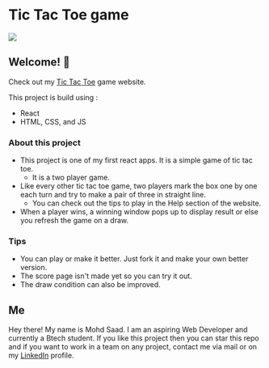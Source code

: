 # Tic Tac Toe game

![](./design/game-preview.jpg)

## Welcome! 👋

Check out my [Tic Tac Toe](https://tictactoe-myproject03.netlify.app/) game website.

This project is build using :

- React
- HTML, CSS, and JS

### About this project

- This project is one of my first react apps. It is a simple game of tic tac toe.
  - It is a two player game.
- Like every other tic tac toe game, two players mark the box one by one each turn and try to make a pair of three in straight line.
  - You can check out the tips to play in the Help section of the website.
- When a player wins, a winning window pops up to display result or else you refresh the game on a draw.

### Tips

- You can play or make it better. Just fork it and make your own better version. 
- The score page isn't made yet so you can try it out.
- The draw condition can also be improved.

## Me

Hey there! My name is Mohd Saad. I am an aspiring Web Developer and currently a Btech student.
If you like this project then you can star this repo and if you want to work in a team on any project, contact me via mail or on my [LinkedIn](https://www.linkedin.com/in/webdevmsaad/) profile.
